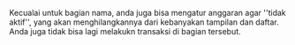 Kecualai untuk bagian nama, anda juga bisa mengatur anggaran agar ''tidak aktif'', yang akan menghilangkannya dari kebanyakan tampilan dan daftar. Anda juga tidak bisa lagi melakukn transaksi di bagian tersebut.